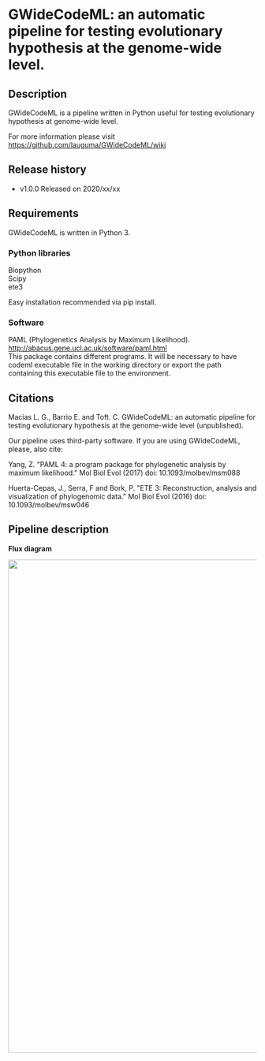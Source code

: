 # **GWideCodeML:** an automatic pipeline for testing evolutionary hypothesis at the genome-wide level.

## Description

GWideCodeML is a pipeline written in Python useful for testing evolutionary hypothesis at genome-wide level. 

For more information please visit https://github.com/lauguma/GWideCodeML/wiki


## Release history

* v1.0.0 Released on 2020/xx/xx


## Requirements

GWideCodeML is written in Python 3.


### Python libraries 

Biopython  
Scipy  
ete3  

Easy installation recommended via pip install.

### Software 

PAML (Phylogenetics Analysis by Maximum Likelihood). http://abacus.gene.ucl.ac.uk/software/paml.html  
This package contains different programs. It will be necessary to have codeml executable file in the working directory or export the path containing this executable file to the environment.

## Citations
Macías L. G., Barrio E. and Toft. C. GWideCodeML: an automatic pipeline for testing evolutionary hypothesis at the genome-wide level (unpublished).

Our pipeline uses third-party software. If you are using GWideCodeML, please, also cite:

Yang, Z. "PAML 4: a program package for phylogenetic analysis by maximum likelihood."
Mol Biol Evol (2017) doi: 10.1093/molbev/msm088  

Huerta-Cepas, J., Serra, F and Bork, P. "ETE 3: Reconstruction,
analysis and visualization of phylogenomic data."  Mol Biol Evol (2016) doi:
10.1093/molbev/msw046  

## Pipeline description

**Flux diagram**
<p align="center">
  <img width="800" height="1000" src="https://github.com/lauguma/GWideCodeML/blob/develop/data/GWideCodeML_pipeline.png">
</p>
